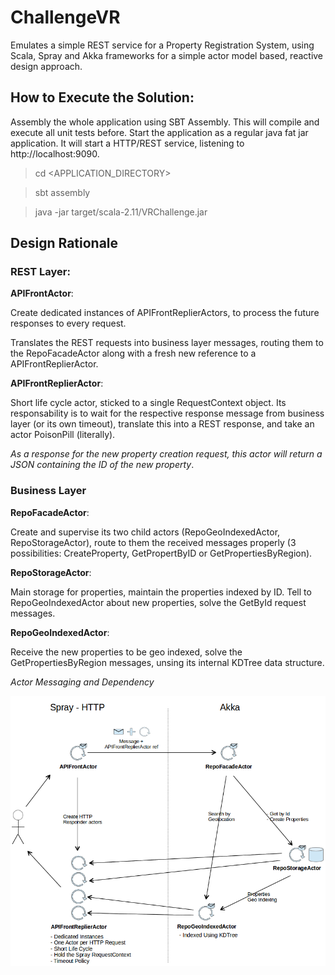 ChallengeVR
===================

Emulates a simple REST service for a Property Registration System, using Scala, Spray and Akka frameworks for a simple actor model based, reactive design approach.

## How to Execute the Solution:

Assembly the whole application using SBT Assembly. This will compile and execute all unit tests before.
Start the application as a regular java fat jar application. It will start a HTTP/REST service, listening to http://localhost:9090.


> cd \<APPLICATION_DIRECTORY\>

> sbt assembly

> java -jar target/scala-2.11/VRChallenge.jar



## Design Rationale

### REST Layer:

**APIFrontActor**:

Create dedicated instances of APIFrontReplierActors, to process the future responses to every request. 

Translates the REST requests into business layer messages, routing them to the RepoFacadeActor along with a fresh new reference to a APIFrontReplierActor.

**APIFrontReplierActor**: 

Short life cycle actor, sticked to a single RequestContext object. Its responsability is to wait for the respective response message from business layer (or its own timeout), translate this into a REST response, and take an actor PoisonPill (literally). 

*As a response for the new property creation request, this actor will return a JSON containing the ID of the new property*.

### Business Layer

**RepoFacadeActor**: 

Create and supervise its two child actors (RepoGeoIndexedActor, RepoStorageActor), route to them the received messages properly (3 possibilities: CreateProperty, GetPropertByID or GetPropertiesByRegion).

**RepoStorageActor**: 

Main storage for properties, maintain the properties indexed by ID. Tell to RepoGeoIndexedActor about new properties, solve the GetById request messages.

**RepoGeoIndexedActor**: 

Receive the new properties to be geo indexed, solve the GetPropertiesByRegion messages, unsing its internal KDTree data structure.

*Actor Messaging and Dependency*

![](https://raw.githubusercontent.com/darciopacifico/ChallengeVR/master/diagram.png)
